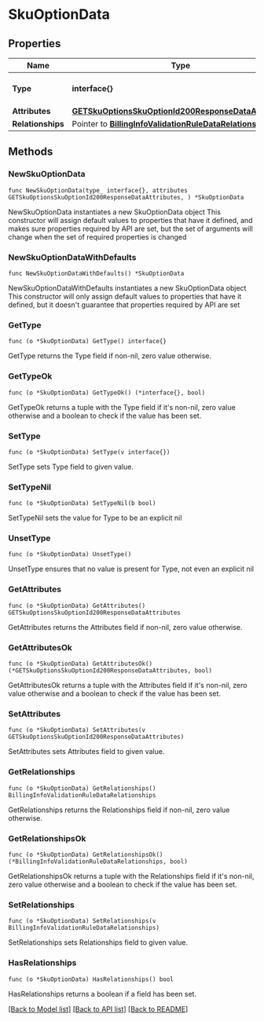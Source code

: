 # SkuOptionData

## Properties

Name | Type | Description | Notes
------------ | ------------- | ------------- | -------------
**Type** | **interface{}** | The resource&#39;s type | 
**Attributes** | [**GETSkuOptionsSkuOptionId200ResponseDataAttributes**](GETSkuOptionsSkuOptionId200ResponseDataAttributes.md) |  | 
**Relationships** | Pointer to [**BillingInfoValidationRuleDataRelationships**](BillingInfoValidationRuleDataRelationships.md) |  | [optional] 

## Methods

### NewSkuOptionData

`func NewSkuOptionData(type_ interface{}, attributes GETSkuOptionsSkuOptionId200ResponseDataAttributes, ) *SkuOptionData`

NewSkuOptionData instantiates a new SkuOptionData object
This constructor will assign default values to properties that have it defined,
and makes sure properties required by API are set, but the set of arguments
will change when the set of required properties is changed

### NewSkuOptionDataWithDefaults

`func NewSkuOptionDataWithDefaults() *SkuOptionData`

NewSkuOptionDataWithDefaults instantiates a new SkuOptionData object
This constructor will only assign default values to properties that have it defined,
but it doesn't guarantee that properties required by API are set

### GetType

`func (o *SkuOptionData) GetType() interface{}`

GetType returns the Type field if non-nil, zero value otherwise.

### GetTypeOk

`func (o *SkuOptionData) GetTypeOk() (*interface{}, bool)`

GetTypeOk returns a tuple with the Type field if it's non-nil, zero value otherwise
and a boolean to check if the value has been set.

### SetType

`func (o *SkuOptionData) SetType(v interface{})`

SetType sets Type field to given value.


### SetTypeNil

`func (o *SkuOptionData) SetTypeNil(b bool)`

 SetTypeNil sets the value for Type to be an explicit nil

### UnsetType
`func (o *SkuOptionData) UnsetType()`

UnsetType ensures that no value is present for Type, not even an explicit nil
### GetAttributes

`func (o *SkuOptionData) GetAttributes() GETSkuOptionsSkuOptionId200ResponseDataAttributes`

GetAttributes returns the Attributes field if non-nil, zero value otherwise.

### GetAttributesOk

`func (o *SkuOptionData) GetAttributesOk() (*GETSkuOptionsSkuOptionId200ResponseDataAttributes, bool)`

GetAttributesOk returns a tuple with the Attributes field if it's non-nil, zero value otherwise
and a boolean to check if the value has been set.

### SetAttributes

`func (o *SkuOptionData) SetAttributes(v GETSkuOptionsSkuOptionId200ResponseDataAttributes)`

SetAttributes sets Attributes field to given value.


### GetRelationships

`func (o *SkuOptionData) GetRelationships() BillingInfoValidationRuleDataRelationships`

GetRelationships returns the Relationships field if non-nil, zero value otherwise.

### GetRelationshipsOk

`func (o *SkuOptionData) GetRelationshipsOk() (*BillingInfoValidationRuleDataRelationships, bool)`

GetRelationshipsOk returns a tuple with the Relationships field if it's non-nil, zero value otherwise
and a boolean to check if the value has been set.

### SetRelationships

`func (o *SkuOptionData) SetRelationships(v BillingInfoValidationRuleDataRelationships)`

SetRelationships sets Relationships field to given value.

### HasRelationships

`func (o *SkuOptionData) HasRelationships() bool`

HasRelationships returns a boolean if a field has been set.


[[Back to Model list]](../README.md#documentation-for-models) [[Back to API list]](../README.md#documentation-for-api-endpoints) [[Back to README]](../README.md)


